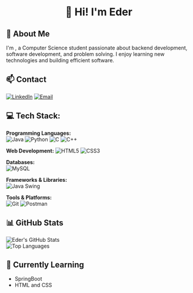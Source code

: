# <p align="center">👋 Hi! I'm Eder</p>

## 📝 About Me
I'm , a Computer Science student passionate about backend development, software development, and problem solving. I enjoy learning new technologies and building efficient software.

## 📫 Contact 
[![LinkedIn](https://img.shields.io/badge/linkedin-%230077B5.svg?style=for-the-badge&logo=linkedin&logoColor=white)](https://www.linkedin.com/in/ederesquivelm/)
[![Email](https://img.shields.io/badge/email-D14836?style=for-the-badge&logo=gmail&logoColor=white)](mailto:eder.esquivelmld@gmail.com)

## 💻 Tech Stack:

**Programming Languages:**  
![Java](https://img.shields.io/badge/java-%23ED8B00.svg?style=for-the-badge&logo=openjdk&logoColor=white)
![Python](https://img.shields.io/badge/python-3670A0?style=for-the-badge&logo=python&logoColor=ffdd54)
![C](https://img.shields.io/badge/c-%2300599C.svg?style=for-the-badge&logo=c&logoColor=white)
![C++](https://img.shields.io/badge/c++-%2300599C.svg?style=for-the-badge&logo=c%2B%2B&logoColor=white)

**Web Development:**
![HTML5](https://img.shields.io/badge/html5-%23E34F26.svg?style=for-the-badge&logo=html5&logoColor=white)
![CSS3](https://img.shields.io/badge/css3-%231572B6.svg?style=for-the-badge&logo=css3&logoColor=white)

**Databases:**  
![MySQL](https://img.shields.io/badge/mysql-4479A1.svg?style=for-the-badge&logo=mysql&logoColor=white)

**Frameworks & Libraries:**  
![Java Swing](https://img.shields.io/badge/Java_Swing-5382A1?style=for-the-badge&logo=java&logoColor=white)

**Tools & Platforms:**  
![Git](https://img.shields.io/badge/git-%23F05033.svg?style=for-the-badge&logo=git&logoColor=white)
![Postman](https://img.shields.io/badge/postman-%23FF6C37.svg?style=for-the-badge&logo=postman&logoColor=white)

## 📊 GitHub Stats
![Eder's GitHub Stats](https://github-readme-stats.vercel.app/api?username=EderEsquivelM&show_icons=true&theme=transparent) <br>
![Top Languages](https://github-readme-stats.vercel.app/api/top-langs/?username=EderEsquivelM&layout=compact&theme=transparent)


## 🌱 Currently Learning
- SpringBoot
- HTML and CSS
